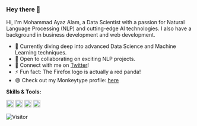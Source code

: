 <!--
**rebel47/rebel47** is a ✨ _special_ ✨ repository because its `README.md` (this file) appears on your GitHub profile.
-->

### Hey there 👋

Hi, I'm Mohammad Ayaz Alam, a Data Scientist with a passion for Natural Language Processing (NLP) and cutting-edge AI technologies. I also have a background in business development and web development.

- 🌱 Currently diving deep into advanced Data Science and Machine Learning techniques.
- 👯 Open to collaborating on exciting NLP projects.
- 💬 Connect with me on [Twitter](https://twitter.com/ayaz_rebel47)!
- ⚡ Fun fact: The Firefox logo is actually a red panda!
- 😄 Check out my Monkeytype profile: [here](https://monkeytype.com/profile/rebel47)

**Skills & Tools:**

<code><img height="20" title="Python" src="https://img.shields.io/badge/-Python-3776AB?style=flat&logo=python&logoColor=white"></code>
<code><img height="20" title="PyTorch" src="https://img.shields.io/badge/-PyTorch-EE4C2C?style=flat&logo=pytorch&logoColor=white"></code>
<code><img height="20" title="Django" src="https://img.shields.io/badge/-Django-092E20?style=flat&logo=django&logoColor=white"></code>
<code><img height="20" title="Docker" src="https://img.shields.io/badge/-Docker-2496ED?style=flat&logo=docker&logoColor=white"></code>

<!-- Mohammad's GitHub Stats -->
<!-- <img src="https://github-readme-stats.vercel.app/api?username=rebel47&show_icons=true&title_color=0984e3&icon_color=79ff97&text_color=fff&bg_color=151515&line_height=27&hide=stars" /> -->

![Visitor](https://visitor-badge.laobi.icu/badge?page_id=rebel47.rebel47)
